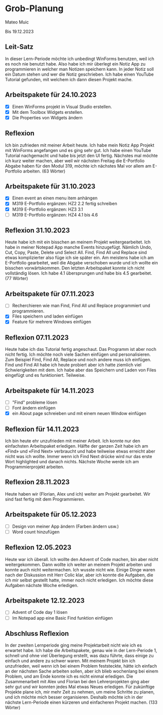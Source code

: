 # Grob-Planung

Mateo Muic

Bis 19.12.2023

## Leit-Satz

In dieser Lern-Periode möchte ich unbedingt WinForms benutzen, weil ich es noch nie benutzt habe. Also habe ich mir überlegt ein Notiz App zu programmieren in welcher man Notizen speichern kann. In jeder Notiz soll ein Datum stehen und wer die Notiz geschrieben. Ich habe einen YouTube Tutorial gefunden, mit welchem ich dann diesen Projekt mache.  

## Arbeitspakete für 24.10.2023
- [x]  Einen WinForms projekt in Visual Studio erstellen.
- [x]  Mit dem Toolbox Widgets erstellen.
- [x]  Die Properties von Widgets ändern

## Reflexion
Ich bin zufrieden mit meiner Arbeit heute. Ich habe mein Notiz App Projekt mit WinForms angefangen und es ging sehr gut. Ich habe einen YouTube Tutorial nachgemacht und habe bis jetzt den UI fertig. Nächstes mal möchte ich kurz weiter machen, aber weil wir nächsten Freitag die E-Portfolio Abgabe haben für den Modul 319, möchte ich nächstes Mal vor allem am E-Portfolio arbeiten. (63 Wörter)

## Arbeitspakete für 31.10.2023
- [x] Einen event an einen menu item anhängen
- [x] M319 E-Portfolio ergänzen: HZ2 2.2 fertig schreiben
- [x] M319 E-Portfolio ergänzen: HZ3 3.1
- [ ] M319 E-Portfolio ergänzen: HZ4 4.1 bis 4.6
      
## Reflexion 31.10.2023
Heute habe ich mit ein bisschen an meinem Projekt weitergearbeitet. Ich habe in meiner Notepad App manche Events hinzugefügt. Nämlich Undo, Cut, Copy, Paste, Delete und Select All. Find, Find All und Replace sind etwas komplizierter also füge ich sie später ein. Am meistens habe ich am E-Portfolio gearbeitet, weil die Abgabe verschoben wurde und ich wollte ein bisschen vorwärtskommen. Den letzten Arbeitspaket konnte ich nicht vollständig lösen. Ich habe 4.1 übersprungen und habe bis 4.5 gearbeitet. (77 Wörter)

## Arbeitspakete für 07.11.2023 
- [ ] Recherchieren wie man Find, Find All und Replace programmiert und programmieren.
- [x] Files speichern und laden einfügen
- [x] Feature für mehrere Windows einfügen 

## Reflexion 07.11.2023
Heute habe ich das Tutorial fertig angeschaut. Das Programm ist aber noch nicht fertig. Ich möchte noch viele Sachen einfügen und personalisieren. Zum Beispiel Find, Find All, Replace und noch andere muss ich einfügen. Find und Find All habe ich heute probiert aber ich hatte ziemlich viel Schwierigkeiten mit dem. Ich habe aber das Speichern und Laden von Files eingefügt und es funktioniert. Teilweise. 

## Arbeitspakete für 14.11.2023
- [ ] "Find" probleme lösen
- [ ] Font ändern einfügen
- [x] ein About page schreieben und mit einem neuen Window einfügen

## Reflexion für 14.11.2023
Ich bin heute ehr unzufrieden mit meiner Arbeit. Ich konnte nur den einfachsten Arbeitspaket erledigen. Hälfte der ganzen Zeit habe ich am «Find» und «Find Next» verbraucht und habe teilweise etwas erreicht aber nicht was ich wollte. Immer wenn ich Find Next drücke wird nur das erste Wort highlighted und danach nichts. Nächste Woche werde ich am Programmierprojekt arbeiten. 

## Reflexion 28.11.2023
Heute haben wir (Florian, Alex und ich) weiter am Projekt gearbeitet. Wir sind fast fertig mit dem Programmieren. 


## Arbeitspakete für 05.12.2023
- [ ] Design von meiner App ändern (Farben ändern usw.)
- [ ] Word count hinzufügen

## Reflexion 12.05.2023
Heute war ich überall. Ich wollte den Advent of Code machen, bin aber nicht weitergekommen. Dann wollte ich weiter an meinem Projekt arbeiten und konnte auch nicht weitermachen. Ich wusste nicht wie. Einige Dinge waren nach der Diskussion mit Herr Colic klar, aber ich konnte die Aufgaben, die ich mir selbst gestellt hatte, immer noch nicht erledigen. Ich möchte diese Aufgaben nächste Woche erledigen.

## Arbeitspakete 12.12.2023
- [ ] Advent of Code day 1 lösen
- [ ] Im Notepad app eine Basic Find funktion einfügen

## Abschluss Reflexion
In der zweiten Lernperiode ging meine Projektarbeit nicht wie ich es erwartet habe. Ich habe die Arbeitspakete, genau wie in der Lern-Periode 1, schnell und ohne viel Überlegung erstellt, was dazu führte, dass einige zu einfach und andere zu schwer waren. Mit meinem Projekt bin ich unzufrieden, weil wenn ich bei einem Problem feststeckte, hätte ich einfach an der nächsten Sache arbeiten sollen, aber ich blieb wochenlang bei einem Problem, und am Ende konnte ich es nicht einmal erledigen. Die Zusammenarbeit mit Alex und Florian bei den Lehrerprojekten ging aber sehr gut und wir konnten jedes Mal etwas Neues erledigen. Für zukünftige Projekte plane ich, mir mehr Zeit zu nehmen, um meine Schritte zu planen, und ich möchte mich besser organisieren. Deshalb möchte ich in der nächste Lern-Periode einen kürzeren und einfacheren Projekt machen. (133 Wörter)
